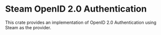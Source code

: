 # Steam OpenID 2.0 Authentication

This crate provides an implementation of OpenID 2.0 Authentication using Steam
as the provider.

